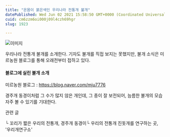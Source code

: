 ```yaml
---
title: "온몸이 붉은색인 우리나라 전통개 불개"
datePublished: Wed Jun 02 2021 15:58:50 GMT+0000 (Coordinated Universal Time)
cuid: cm6zzm6oi000j09l4czh69hgr
slug: 1923

---
```



![이미지](https://cdn.hashnode.com/res/hashnode/image/upload/v1739248440386/d69b7d32-b0c8-4ef0-ba04-5e70c18c8bdb.jpeg)

우리나라 전통개 불개를 소개한다. 기자도 불개를 직접 보지는 못했지만, 불개 소식은 미르농원 블로그를 통해 오래전부터 접하고 있다.

#### 블로그에 실린 불개 소개

미르농원 블로그 : https://blog.naver.com/mju7776

경주개 동경이처럼 그 수가 많지 않은 개인데, 그 종이 잘 보전되어, 늠름한 불개의 모습 자주 볼 수 있기를 기대한다.

관련 글

└ 꼬리가 짧은 우리의 전통개, 경주개 동경이└ 우리의 전통개 진돗개를 연구하는 곳, '우리개연구소'